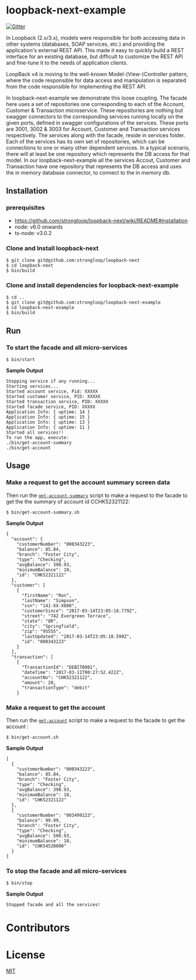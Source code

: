 # loopback-next-example

[![Gitter](https://img.shields.io/gitter/room/nwjs/nw.js.svg)](https://gitter.im/strongloop/loopback)

In Loopback (2.x/3.x), models were responsible for both accessing data in other systems (databases, SOAP services, etc.) and providing the application's external REST API. This made it easy to quickly build a REST interface for an existing database, but difficult to customize the REST API and fine-tune it to the needs of application clients.

LoopBack v4 is moving to the well-known Model-(View-)Controller pattern, where the code responsible for data access and manipulation is separated from the code responsible for implementing the REST API.

In loopback-next-example we demonstrate this loose coupling. The facade here uses a set of repositories one corresponding to each of the Account, Customer & Transaction microservice. These repositories are nothing but swagger connectors to the corresponding services running locally on the given ports, defined in swagger configurations of the services. These ports are 3001, 3002 & 3003 for Account, Customer and Transaction services respectively. The services along with the facade, reside in services folder. Each of the services has its own set of repositories, which can be connections to one or many other dependent services. In a typical scenario, there will at least be one repository which represents the DB access for that model. In our loopback-next-example all the services Accout, Customer and Transaction have one repository that represents the DB access and uses the in memory database connector, to connect to the in memory db.

## Installation

### prerequisites
 - https://github.com/strongloop/loopback-next/wiki/README#installation
 - node: v6.0 onwards
 - ts-node: v3.0.2

### Clone and Install loopback-next
```
$ git clone git@github.com:strongloop/loopback-next
$ cd loopback-next
$ bin/build
```

### Clone and install dependencies for loopback-next-example
```
$ cd ..
$ git clone git@github.com:strongloop/loopback-next-example
$ cd loopback-next-example
$ bin/build
```

## Run

### To start the facade and all micro-services

```
$ bin/start
```
**Sample Output**
```
Stopping service if any running...
Starting services...
Started account service, Pid: XXXXX
Started customer service, PID: XXXXX
Started transaction service, PID: XXXXX
Started facade service, PID: XXXXX
Application Info: { uptime: 14 }
Application Info: { uptime: 15 }
Application Info: { uptime: 13 }
Application Info: { uptime: 11 }
Started all services!!
To run the app, execute: 
./bin/get-account-summary
./bin/get-account
```

## Usage

### Make a request to get the account summary screen data

Then run the [`get-account-summary`](https://github.com/strongloop/loopback-next-example/blob/master/bin/get-account-summary#L2)
script to make a request to the facade to get the the summary of account id CCHK52321122:
```
$ bin/get-account-summary.sh
```
**Sample Output**
```
{
  "account": {
    "customerNumber": "000343223",
    "balance": 85.84,
    "branch": "Foster City",
    "type": "Checking",
    "avgBalance": 398.93,
    "minimumBalance": 10,
    "id": "CHK52321122"
  },
  "customer": [
    {
      "firstName": "Ron",
      "lastName": "Simpson",
      "ssn": "141-XX-X800",
      "customerSince": "2017-03-14T23:05:18.779Z",
      "street": "742 Evergreen Terrace",
      "state": "OR",
      "city": "Springfield",
      "zip": "95555",
      "lastUpdated": "2017-03-14T23:05:18.599Z",
      "id": "000343223"
    }
  ],
  "transaction": [
    {
      "TransactionId": "DEBIT0001",
      "dateTime": "2017-03-11T00:27:52.422Z",
      "accountNo": "CHK52321122",
      "amount": 20,
      "transactionType": "debit"
    }
```

### Make a request to get the account

Then run the [`get-account`](https://github.com/strongloop/loopback-next-example/blob/master/bin/get-account#L2)
script to make a request to the facade to get the account :
```
$ bin/get-account.sh
```
**Sample Output**
```
[
  {
    "customerNumber": "000343223",
    "balance": 85.84,
    "branch": "Foster City",
    "type": "Checking",
    "avgBalance": 398.93,
    "minimumBalance": 10,
    "id": "CHK52321122"
  },
  {
    "customerNumber": "003499223",
    "balance": 99.99,
    "branch": "Foster City",
    "type": "Checking",
    "avgBalance": 500.93,
    "minimumBalance": 10,
    "id": "CHK54520000"
  }
]
```

### To stop the facade and all micro-services

```
$ bin/stop
```
**Sample Output**
```
Stopped facade and all the services!
```

# Contributors


# License

[MIT](https://github.com/strongloop/loopback-next-example/blob/master/LICENSE)
